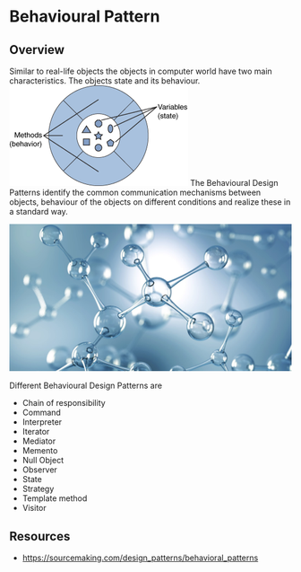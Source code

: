 # Behavioural Pattern

## Overview
Similar to real-life objects the objects in computer world have two main characteristics. The objects state and its behaviour. 
![object](./object.png)
The Behavioural Design Patterns identify the common communication mechanisms between objects, behaviour of the objects on different conditions and realize these in a standard way.

![sybolic](./behavioural.jpg)

Different Behavioural Design Patterns are
- Chain of responsibility
- Command
- Interpreter
- Iterator
- Mediator
- Memento
- Null Object
- Observer
- State
- Strategy
- Template method
- Visitor

## Resources
 - https://sourcemaking.com/design_patterns/behavioral_patterns
